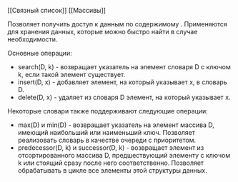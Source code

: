 [[Связный список]] [[Массивы]]

Позволяет получить доступ к данным по содержимому . Применяются для хранения данных, которые можно быстро найти в случае необходимости.

Основные операции:
- search(D, k) - возвращает указатель на элемент словаря D с ключом k, если такой элемент существует.
- insert(D, x) - добавляет элемент, на который указывает x, в словарь D.
- delete(D, x) - удаляет из словаря D элемент, на который указывает x.

Некоторые словари также поддерживают следующие операции:
- max(D) и min(D) - возвращает указатель на элемент массива D, имеющий наибольший или наименьший ключ. Позволяет реализовать словарь в качестве очереди с приоритетом.
- predecessor(D, k) и successor(D, k) - возвращает элемент из отсортированного массива D, предшествующий элементу с ключом k или стоящий сразу после него соответственно. Позволяет обрабатывать в цикле все элементы этой структуры данных. 